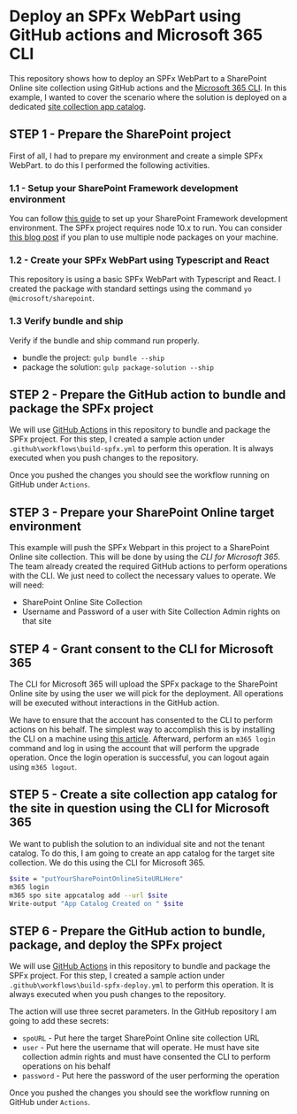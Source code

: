 # Deploy an SPFx WebPart using GitHub actions and Microsoft 365 CLI

This repository shows how to deploy an SPFx WebPart to a SharePoint Online site collection using GitHub actions and the [Microsoft 365 CLI](https://pnp.github.io/cli-microsoft365/).
In this example, I wanted to cover the scenario where the solution is deployed on a dedicated [site collection app catalog](https://docs.microsoft.com/en-us/sharepoint/dev/general-development/site-collection-app-catalog).

## STEP 1 - Prepare the SharePoint project
First of all, I had to prepare my environment and create a simple SPFx WebPart. to do this I performed the following activities.

### 1.1 - Setup your SharePoint Framework development environment
You can follow [this guide](https://docs.microsoft.com/en-us/sharepoint/dev/spfx/set-up-your-development-environment) to set up your SharePoint Framework development environment. The SPFx project requires node 10.x to run. You can consider [this blog post](https://www.nubo.eu/Install-Multiple-Node-Versions-On-Windows/) if you plan to use multiple node packages on your machine.

### 1.2 - Create your SPFx WebPart using Typescript and React
This repository is using a basic SPFx WebPart with Typescript and React. I created the package with standard settings using the command `yo @microsoft/sharepoint`.

### 1.3 Verify bundle and ship
Verify if the bundle and ship command run properly.
- bundle the project: `gulp bundle --ship`
- package the solution: `gulp package-solution --ship`

## STEP 2 - Prepare the GitHub action to bundle and package the SPFx project
We will use [GitHub Actions](https://docs.github.com/en/free-pro-team@latest/actions) in this repository to bundle and package the SPFx project. For this step, I created a sample action under `.github\workflows\build-spfx.yml` to perform this operation. It is always executed when you push changes to the repository.

Once you pushed the changes you should see the workflow running on GitHub under `Actions`.

## STEP 3 - Prepare your SharePoint Online target environment
This example will push the SPFx Webpart in this project to a SharePoint Online site collection. This will be done by using the *CLI for Microsoft 365*. The team already created the required GitHub actions to perform operations with the CLI. We just need to collect the necessary values to operate. We will need:
- SharePoint Online Site Collection
- Username and Password of a user with Site Collection Admin rights on that site

## STEP 4 - Grant consent to the CLI for Microsoft 365
The CLI for Microsoft 365 will upload the SPFx package to the SharePoint Online site by using the user we will pick for the deployment. All operations will be executed without interactions in the GitHub action. 

We have to ensure that the account has consented to the CLI to perform actions on his behalf. The simplest way to accomplish this is by installing the CLI on a machine using [this article](https://pnp.github.io/cli-microsoft365/). Afterward, perform an `m365 login` command and log in using the account that will perform the upgrade operation. Once the login operation is successful, you can logout again using `m365 logout`.

## STEP 5 - Create a site collection app catalog for the site in question using the CLI for Microsoft 365
We want to publish the solution to an individual site and not the tenant catalog. To do this, I am going to create an app catalog for the target site collection. We do this using the CLI for Microsoft 365.

```bash
$site = "putYourSharePointOnlineSiteURLHere"
m365 login
m365 spo site appcatalog add --url $site
Write-output "App Catalog Created on " $site
```

## STEP 6 - Prepare the GitHub action to bundle, package, and deploy the SPFx project
We will use [GitHub Actions](https://docs.github.com/en/free-pro-team@latest/actions) in this repository to bundle and package the SPFx project. For this step, I created a sample action under `.github\workflows\build-spfx-deploy.yml` to perform this operation. It is always executed when you push changes to the repository.

The action will use three secret parameters. In the GitHub repository I am going to add these secrets:
- `spoURL` - Put here the target SharePoint Online site collection URL
- `user` - Put here the username that will operate. He must have site collection admin rights and must have consented the CLI to perform operations on his behalf
- `password` - Put here the password of the user performing the operation

Once you pushed the changes you should see the workflow running on GitHub under `Actions`.
